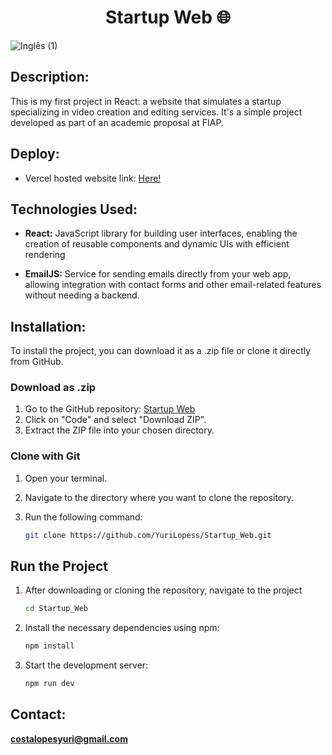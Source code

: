 <h1 align="center">Startup Web 🌐</h1>

![Inglês (1)](https://github.com/user-attachments/assets/4e220fee-6855-4cae-8f68-0b81bfbd5185)

<h2>Description:</h2>

This is my first project in React: a website that simulates a startup specializing in video creation and editing services. It's a simple project developed as part of an academic proposal at FIAP.

<h2>Deploy:</h2>

* Vercel hosted website link: [Here!](https://startup-web-five.vercel.app/)

<h2>Technologies Used:</h2>

* **React:** JavaScript library for building user interfaces, enabling the creation of reusable components and dynamic UIs with efficient rendering

* **EmailJS:** Service for sending emails directly from your web app, allowing integration with contact forms and other email-related features without needing a backend.

<h2>Installation:</h2>

To install the project, you can download it as a .zip file or clone it directly from GitHub.

### Download as .zip

1. Go to the GitHub repository: [Startup Web](https://github.com/YuriLopess/Startup_Web)
2. Click on "Code" and select "Download ZIP".
3. Extract the ZIP file into your chosen directory.

### Clone with Git

1. Open your terminal.
2. Navigate to the directory where you want to clone the repository.
3. Run the following command:

   
   ```sh
   git clone https://github.com/YuriLopess/Startup_Web.git

<h2>Run the Project</h2>

1. After downloading or cloning the repository, navigate to the project 

   ```sh
   cd Startup_Web

2. Install the necessary dependencies using npm:

   ```sh
   npm install

3. Start the development server:

   ```sh
   npm run dev

<h2>Contact:</h2>

**[costalopesyuri@gmail.com](mailto:costalopesyuri@gmail.com)**
